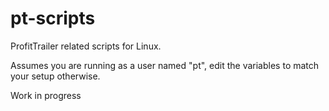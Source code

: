 # pt-scripts 
ProfitTrailer related scripts for Linux.

Assumes you are running as a user named "pt", edit the variables to match your setup otherwise.

Work in progress
